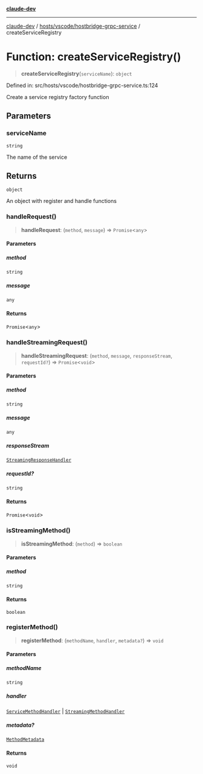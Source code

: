[**claude-dev**](../../../../README.md)

***

[claude-dev](../../../../README.md) / [hosts/vscode/hostbridge-grpc-service](../README.md) / createServiceRegistry

# Function: createServiceRegistry()

> **createServiceRegistry**(`serviceName`): `object`

Defined in: src/hosts/vscode/hostbridge-grpc-service.ts:124

Create a service registry factory function

## Parameters

### serviceName

`string`

The name of the service

## Returns

`object`

An object with register and handle functions

### handleRequest()

> **handleRequest**: (`method`, `message`) => `Promise`\<`any`\>

#### Parameters

##### method

`string`

##### message

`any`

#### Returns

`Promise`\<`any`\>

### handleStreamingRequest()

> **handleStreamingRequest**: (`method`, `message`, `responseStream`, `requestId?`) => `Promise`\<`void`\>

#### Parameters

##### method

`string`

##### message

`any`

##### responseStream

[`StreamingResponseHandler`](../../hostbridge-grpc-handler/type-aliases/StreamingResponseHandler.md)

##### requestId?

`string`

#### Returns

`Promise`\<`void`\>

### isStreamingMethod()

> **isStreamingMethod**: (`method`) => `boolean`

#### Parameters

##### method

`string`

#### Returns

`boolean`

### registerMethod()

> **registerMethod**: (`methodName`, `handler`, `metadata?`) => `void`

#### Parameters

##### methodName

`string`

##### handler

[`ServiceMethodHandler`](../type-aliases/ServiceMethodHandler.md) | [`StreamingMethodHandler`](../type-aliases/StreamingMethodHandler.md)

##### metadata?

[`MethodMetadata`](../interfaces/MethodMetadata.md)

#### Returns

`void`
